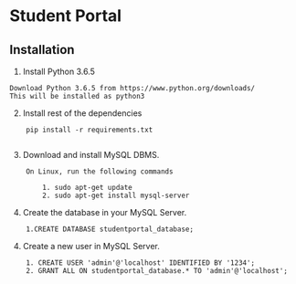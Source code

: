 # Student Portal

## Installation
1. Install Python 3.6.5
```
Download Python 3.6.5 from https://www.python.org/downloads/
This will be installed as python3

```

2. Install rest of the dependencies
```
	pip install -r requirements.txt
  
```

3. Download and install MySQL DBMS.
```
    On Linux, run the following commands

        1. sudo apt-get update
        2. sudo apt-get install mysql-server

```

4. Create the database in your MySQL Server.
```
    1.CREATE DATABASE studentportal_database;

```

4. Create a new user in MySQL Server.
```
	1. CREATE USER 'admin'@'localhost' IDENTIFIED BY '1234';
	2. GRANT ALL ON studentportal_database.* TO 'admin'@'localhost';
```
